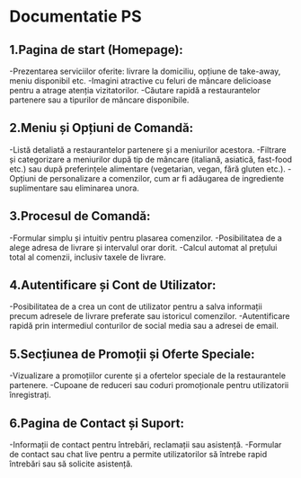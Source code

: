 # Documentatie PS
## 1.Pagina de start (Homepage):
-Prezentarea serviciilor oferite: livrare la domiciliu, opțiune de take-away, meniu disponibil etc.
-Imagini atractive cu feluri de mâncare delicioase pentru a atrage atenția vizitatorilor.
-Căutare rapidă a restaurantelor partenere sau a tipurilor de mâncare disponibile.

## 2.Meniu și Opțiuni de Comandă:

-Listă detaliată a restaurantelor partenere și a meniurilor acestora.
-Filtrare și categorizare a meniurilor după tip de mâncare (italiană, asiatică, fast-food etc.) sau după preferințele alimentare (vegetarian, vegan, fără gluten etc.).
-Opțiuni de personalizare a comenzilor, cum ar fi adăugarea de ingrediente suplimentare sau eliminarea unora.

## 3.Procesul de Comandă:

-Formular simplu și intuitiv pentru plasarea comenzilor.
-Posibilitatea de a alege adresa de livrare și intervalul orar dorit.
-Calcul automat al prețului total al comenzii, inclusiv taxele de livrare.

## 4.Autentificare și Cont de Utilizator:

-Posibilitatea de a crea un cont de utilizator pentru a salva informații precum adresele de livrare preferate sau istoricul comenzilor.
-Autentificare rapidă prin intermediul conturilor de social media sau a adresei de email.

## 5.Secțiunea de Promoții și Oferte Speciale:

-Vizualizare a promoțiilor curente și a ofertelor speciale de la restaurantele partenere.
-Cupoane de reduceri sau coduri promoționale pentru utilizatorii înregistrați.

## 6.Pagina de Contact și Suport:

-Informații de contact pentru întrebări, reclamații sau asistență.
-Formular de contact sau chat live pentru a permite utilizatorilor să întrebe rapid întrebări sau să solicite asistență.


